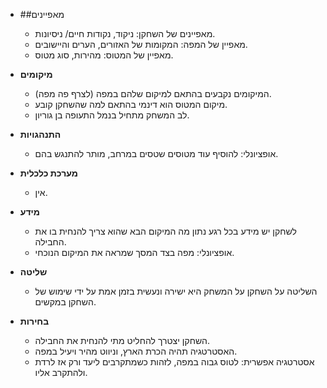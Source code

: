 - ##מאפיינים
  - מאפיינים של השחקן: ניקוד, נקודות חיים/ ניסיונות.
  - מאפיין של המפה: המקומות של האזורים, הערים והיישובים.
  - מאפיין של המטוס: מהירות, סוג מטוס.

- **מיקומים**
  - המיקומים נקבעים בהתאם למיקום שלהם במפה (לצרף פה מפה).
  - מיקום המטוס הוא דינמי בהתאם למה שהשחקן קובע.
  - לב המשחק מתחיל בנמל התעופה בן גוריון.

- **התנהגויות**
  - אופציונלי: להוסיף עוד מטוסים שטסים במרחב, מותר להתנגש בהם.

- **מערכת כלכלית**
  - אין.

- **מידע**
  - לשחקן יש מידע בכל רגע נתון מה המיקום הבא שהוא צריך להנחית בו את החבילה.
  - אופציונלי: מפה בצד המסך שמראה את המיקום הנוכחי.

- **שליטה**
  - השליטה על השחקן על המשחק היא ישירה ונעשית בזמן אמת על ידי שימוש של השחקן במקשים.

- **בחירות**
  - השחקן יצטרך להחליט מתי להנחית את החבילה.
  - האסטרטגיה תהיה הכרת הארץ, וניווט מהיר ויעיל במפה.
  - אסטרטגיה אפשרית: לטוס גבוה במפה, לזהות כשמתקרבים ליעד ורק אז לרדת ולהתקרב אליו.
